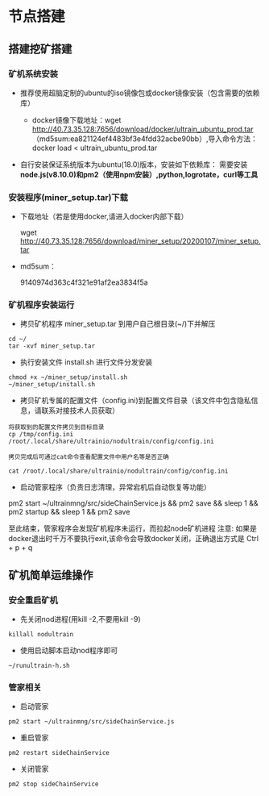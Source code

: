 # 节点搭建

## 搭建挖矿搭建
### 矿机系统安装
* 推荐使用超脑定制的ubuntu的iso镜像包或docker镜像安装（包含需要的依赖库）
    * docker镜像下载地址：wget http://40.73.35.128:7656/download/docker/ultrain_ubuntu_prod.tar
    （md5sum:ea821124ef4483bf3e4fdd32acbe90bb）,导入命令方法：docker load < ultrain_ubuntu_prod.tar

* 自行安装保证系统版本为ubuntu(18.0)版本，安装如下依赖库： 需要安装**node.js(v8.10.0)和pm2（使用npm安装）,python,logrotate，curl等工具**

### 安装程序(miner_setup.tar)下载

* 下载地址（若是使用docker,请进入docker内部下载）
    
    wget http://40.73.35.128:7656/download/miner_setup/20200107/miner_setup.tar
    
* md5sum： 

    9140974d363c4f321e91af2ea3834f5a
    

### 矿机程序安装运行
* 拷贝矿机程序 miner_setup.tar 到用户自己根目录(~/)下并解压
```text
cd ~/
tar -xvf miner_setup.tar
```
* 执行安装文件 install.sh 进行文件分发安装
```text
chmod +x ~/miner_setup/install.sh
~/miner_setup/install.sh
```

* 拷贝矿机专属的配置文件（config.ini)到配置文件目录（该文件中包含隐私信息，请联系对接技术人员获取）

```text
将获取到的配置文件拷贝到目标目录
cp /tmp/config.ini /root/.local/share/ultrainio/nodultrain/config/config.ini

拷贝完成后可通过cat命令查看配置文件中用户名等是否正确

cat /root/.local/share/ultrainio/nodultrain/config/config.ini
```

* 启动管家程序（负责日志清理，异常宕机后自动恢复等功能）

pm2 start ~/ultrainmng/src/sideChainService.js && pm2 save && sleep 1 && pm2 startup && sleep 1 && pm2 save 

至此结束，管家程序会发现矿机程序未运行，而拉起node矿机进程
注意: 如果是docker退出时千万不要执行exit,该命令会导致docker关闭，正确退出方式是 Ctrl + p + q

## 矿机简单运维操作

### 安全重启矿机

* 先关闭nod进程(用kill -2,不要用kill -9)
```text
killall nodultrain
```

* 使用启动脚本启动nod程序即可
```text
~/runultrain-h.sh
```

### 管家相关

* 启动管家

```text
pm2 start ~/ultrainmng/src/sideChainService.js
```

* 重启管家
```text
pm2 restart sideChainService
```

* 关闭管家

```text
pm2 stop sideChainService
```


    
    



